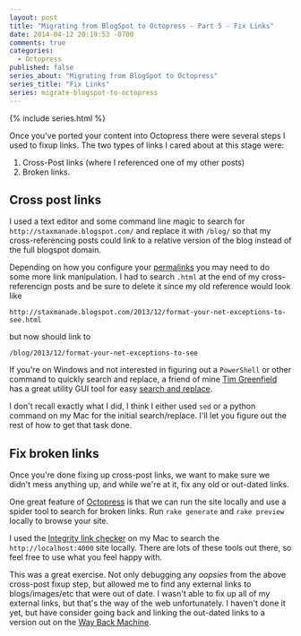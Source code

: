 ```yaml
---
layout: post
title: "Migrating from BlogSpot to Octopress - Part 5 - Fix Links"
date: 2014-04-12 20:19:53 -0700
comments: true
categories: 
  - Octopress
published: false
series_about: "Migrating from BlogSpot to Octopress"
series_title: "Fix Links"
series: migrate-blogspot-to-octopress
---
```


{% include series.html %}

Once you've ported your content into Octopress there were several steps I used to fixup links. The two types of links I cared about at this stage were:

1. Cross-Post links (where I referenced one of my other posts)
2. Broken links.

## Cross post links

I used a text editor and some command line magic to search for `http://staxmanade.blogspot.com/` and replace it with `/blog/` so that my cross-referencing posts could link to a relative version of the blog instead of the full blogspot domain.

Depending on how you configure your [permalinks](http://jekyllrb.com/docs/permalinks/) you may need to do some more link manipulation. I had to search `.html` at the end of my cross-referencign posts and be sure to delete it since my old reference would look like

    http://staxmanade.blogspot.com/2013/12/format-your-net-exceptions-to-see.html

but now should link to

    /blog/2013/12/format-your-net-exceptions-to-see

If you're on Windows and not interested in figuring out a `PowerShell` or other command to quickly search and replace, a friend of mine [Tim Greenfield](http://programmerpayback.com/about/) has a great utility GUI tool for easy [search and replace](https://seeker.codeplex.com).

I don't recall exactly what I did, I think I either used `sed` or a python command on my Mac for the initial search/replace. I'll let you figure out the rest of how to get that task done.

## Fix broken links

Once you're done fixing up cross-post links, we want to make sure we didn't mess anything up, and while we're at it, fix any old or out-dated links.

One great feature of [Octopress](http://octopress.org) is that we can run the site locally and use a spider tool to search for broken links.  Run `rake generate` and `rake preview` locally to browse your site.

I used the [Integrity link checker](http://peacockmedia.co.uk/integrity/) on my Mac to search the `http://localhost:4000` site locally. There are lots of these tools out there, so feel free to use what you feel happy with.

This was a great exercise. Not only debugging any *oopsies* from the above cross-post fixup step, but allowed me to find any external links to blogs/images/etc that were out of date. I wasn't able to fix up all of my external links, but that's the way of the web unfortunately. I haven't done it yet, but have consider going back and linking the out-dated links to a version out on the [Way Back Machine](http://web.archive.org/).
